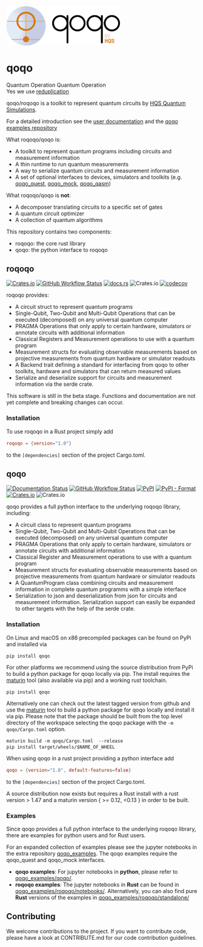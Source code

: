 <img src="qoqo_Logo_vertical_color.png" alt="qoqo logo" width="300" />

# qoqo

Quantum Operation Quantum Operation  
Yes we use [reduplication](https://en.wikipedia.org/wiki/Reduplication)

qoqo/roqoqo is a toolkit to represent quantum circuits by [HQS Quantum Simulations](https://quantumsimulations.de).

For a detailed introduction see the [user documentation](https://hqsquantumsimulations.github.io/qoqo_examples/) and the [qoqo examples repository](https://github.com/HQSquantumsimulations/qoqo_examples)

What roqoqo/qoqo is:

* A toolkit to represent quantum programs including circuits and measurement information
* A thin runtime to run quantum measurements
* A way to serialize quantum circuits and measurement information
* A set of optional interfaces to devices, simulators and toolkits (e.g. [qoqo_quest](https://github.com/HQSquantumsimulations/qoqo-quest), [qoqo_mock](https://github.com/HQSquantumsimulations/qoqo_mock), [qoqo_qasm](https://github.com/HQSquantumsimulations/qoqo_qasm))

What roqoqo/qoqo is **not**:

* A decomposer translating circuits to a specific set of gates
* A quantum circuit optimizer
* A collection of quantum algorithms

This repository contains two components:

* roqoqo: the core rust library
* qoqo: the python interface to roqoqo

## roqoqo

[![Crates.io](https://img.shields.io/crates/v/roqoqo)](https://crates.io/crates/roqoqo)
[![GitHub Workflow Status](https://github.com/HQSquantumsimulations/qoqo/workflows/ci_tests/badge.svg)](https://github.com/HQSquantumsimulations/qoqo/actions)
[![docs.rs](https://img.shields.io/docsrs/roqoqo)](https://docs.rs/roqoqo/)
![Crates.io](https://img.shields.io/crates/l/roqoqo)
[![codecov](https://codecov.io/gh/HQSquantumsimulations/qoqo/branch/main/graph/badge.svg?token=S1IN066V2W)](https://codecov.io/gh/HQSquantumsimulations/qoqo)

roqoqo provides:

* A circuit struct to represent quantum programs
* Single-Qubit, Two-Qubit and Multi-Qubit Operations that can be executed (decomposed) on any universal quantum computer
* PRAGMA Operations that only apply to certain hardware, simulators or annotate circuits with additional information
* Classical Registers and Measurement operations to use with a quantum program
* Measurement structs for evaluating observable measurements based on projective measurements from quantum hardware or simulator readouts
* A Backend trait defining a standard for interfacing from qoqo to other toolkits, hardware and simulators that can return measured values
* Serialize and deserialize support for circuits and measurement information via the serde crate.

This software is still in the beta stage. Functions and documentation are not yet complete and breaking changes can occur.

### Installation

To use roqoqo in a Rust project simply add

```TOML
roqoqo = {version="1.0"}
```

to the `[dependencies]` section of the project Cargo.toml.

## qoqo

[![Documentation Status](https://readthedocs.org/projects/qoqo/badge/?version=latest)](https://qoqo.readthedocs.io/en/latest/?badge=latest)
[![GitHub Workflow Status](https://github.com/HQSquantumsimulations/qoqo/workflows/ci_tests/badge.svg)](https://github.com/HQSquantumsimulations/qoqo/actions)
[![PyPI](https://img.shields.io/pypi/v/qoqo)](https://pypi.org/project/qoqo/)
[![PyPI - Format](https://img.shields.io/pypi/format/qoqo)](https://pypi.org/project/qoqo/)
[![Crates.io](https://img.shields.io/crates/v/roqoqo)](https://crates.io/crates/qoqo)
![Crates.io](https://img.shields.io/crates/l/qoqo)

qoqo provides a full python interface to the underlying roqoqo library, including:

* A circuit class to represent quantum programs
* Single-Qubit, Two-Qubit and Multi-Qubit Operations that can be executed (decomposed) on any universal quantum computer
* PRAGMA Operations that only apply to certain hardware, simulators or annotate circuits with additional information
* Classical Register and Measurement operations to use with a quantum program
* Measurement structs for evaluating observable measurements based on projective measurements from quantum hardware or simulator readouts
* A QuantumProgram class combining circuits and measurement information in complete quantum programms with a simple interface
* Serialization to json and deserialization from json for circuits and measurement information. Serialization support can easily be expanded to other targets with the help of the serde crate.

### Installation

On Linux and macOS on x86 precompiled packages can be found on PyPi and installed via

```shell
pip install qoqo
```

For other platforms we recommend using the source distribution from PyPi to build a python package for qoqo locally via pip. The install requires  the [maturin](https://github.com/PyO3/maturin) tool (also available via pip) and a working rust toolchain.

```shell
pip install qoqo
```

Alternatively one can check out the latest tagged version from github and use the [maturin](https://github.com/PyO3/maturin) tool to build a python package for qoqo locally and install it via pip.
Please note that the package should be built from the top level directory of the workspace selecting the qoqo package with the `-m qoqo/Cargo.toml` option.
```shell
maturin build -m qoqo/Cargo.toml  --release
pip install target/wheels/$NAME_OF_WHEEL
```

When using qoqo in a rust project providing a python interface add

```TOML
qoqo = {version="1.0", default-features=false}
```

to the `[dependencies]` section of the project Cargo.toml.

A source distribution now exists but requires a Rust install with a rust version > 1.47 and a maturin version { >= 0.12, <0.13 } in order to be built.


### Examples

Since qoqo provides a full python interface to the underlying roqoqo library, there are examples for python users and for Rust users.

For an expanded collection of examples please see the jupyter notebooks in the extra repository [qoqo_examples](https://github.com/HQSquantumsimulations/qoqo_examples). The qoqo examples require the qoqo_quest and qoqo_mock interfaces.

* **qoqo examples**: For jupyter notebooks in **python**, please refer to [qoqo_examples/qoqo/](https://github.com/HQSquantumsimulations/qoqo_examples/tree/main/qoqo). 
* **roqoqo examples**: The jupyter notebooks in **Rust** can be found in [qoqo_examples/roqoqo/notebooks/](https://github.com/HQSquantumsimulations/qoqo_examples/tree/main/roqoqo/notebooks). Alternatively, you can also find pure **Rust** versions of the examples in [qoqo_examples/roqoqo/standalone/](https://github.com/HQSquantumsimulations/qoqo_examples/tree/main/roqoqo/standalone)


## Contributing

We welcome contributions to the project. If you want to contribute code, please have a look at CONTRIBUTE.md for our code contribution guidelines.
